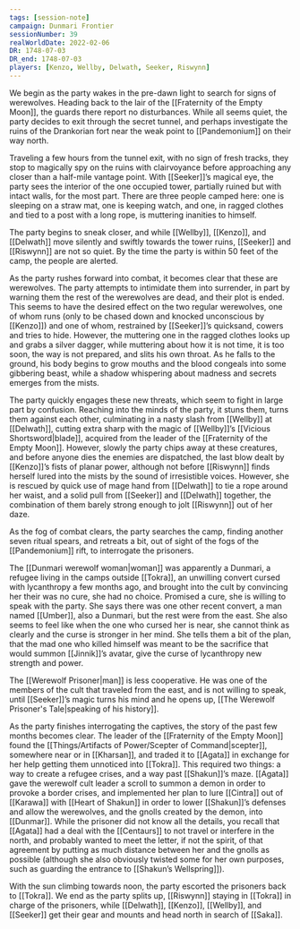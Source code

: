 ```yaml
---
tags: [session-note]
campaign: Dunmari Frontier
sessionNumber: 39
realWorldDate: 2022-02-06
DR: 1748-07-03
DR_end: 1748-07-03
players: [Kenzo, Wellby, Delwath, Seeker, Riswynn]
---
```


We begin as the party wakes in the pre-dawn light to search for signs of werewolves. Heading back to the lair of the [[Fraternity of the Empty Moon]], the guards there report no disturbances. While all seems quiet, the party decides to exit through the secret tunnel, and perhaps investigate the ruins of the Drankorian fort near the weak point to [[Pandemonium]] on their way north. 

Traveling a few hours from the tunnel exit, with no sign of fresh tracks, they stop to magically spy on the ruins with clairvoyance before approaching any closer than a half-mile vantage point. With [[Seeker]]’s magical eye, the party sees the interior of the one occupied tower, partially ruined but with intact walls, for the most part. There are three people camped here: one is sleeping on a straw mat, one is keeping watch, and one, in ragged clothes and tied to a post with a long rope, is muttering inanities to himself. 

The party begins to sneak closer, and while [[Wellby]], [[Kenzo]], and [[Delwath]] move silently and swiftly towards the tower ruins, [[Seeker]] and [[Riswynn]] are not so quiet. By the time the party is within 50 feet of the camp, the people are alerted. 

As the party rushes forward into combat, it becomes clear that these are werewolves. The party attempts to intimidate them into surrender, in part by warning them the rest of the werewolves are dead, and their plot is ended. This seems to have the desired effect on the two regular werewolves, one of whom runs (only to be chased down and knocked unconscious by [[Kenzo]]) and one of whom, restrained by [[Seeker]]’s quicksand, cowers and tries to hide. However, the muttering one in the ragged clothes looks up and grabs a silver dagger, while muttering about how it is not time, it is too soon, the way is not prepared, and slits his own throat. As he falls to the ground, his body begins to grow mouths and the blood congeals into some gibbering beast, while a shadow whispering about madness and secrets emerges from the mists. 

The party quickly engages these new threats, which seem to fight in large part by confusion. Reaching into the minds of the party, it stuns them, turns them against each other, culminating in a nasty slash from [[Wellby]] at [[Delwath]], cutting extra sharp with the magic of [[Wellby]]’s [[Vicious Shortsword|blade]], acquired from the leader of the [[Fraternity of the Empty Moon]]. However, slowly the party chips away at these creatures, and before anyone dies the enemies are dispatched, the last blow dealt by [[Kenzo]]’s fists of planar power, although not before [[Riswynn]] finds herself lured into the mists by the sound of irresistible voices. However, she is rescued by quick use of mage hand from [[Delwath]] to tie a rope around her waist, and a solid pull from [[Seeker]] and [[Delwath]] together, the combination of them barely strong enough to jolt [[Riswynn]] out of her daze. 

As the fog of combat clears, the party searches the camp, finding another seven ritual spears, and retreats a bit, out of sight of the fogs of the [[Pandemonium]] rift, to interrogate the prisoners. 

The [[Dunmari werewolf woman|woman]] was apparently a Dunmari, a refugee living in the camps outside [[Tokra]], an unwilling convert cursed with lycanthropy a few months ago, and brought into the cult by convincing her their was no cure, she had no choice. Promised a cure, she is willing to speak with the party. She says there was one other recent convert, a man named [[Umber]], also a Dunmari, but the rest were from the east. She also seems to feel like when the one who cursed her is near, she cannot think as clearly and the curse is stronger in her mind. She tells them a bit of the plan, that the mad one who killed himself was meant to be the sacrifice that would summon [[Jinnik]]’s avatar, give the curse of lycanthropy new strength and power. 

The [[Werewolf Prisoner|man]] is less cooperative. He was one of the members of the cult that traveled from the east, and is not willing to speak, until [[Seeker]]’s magic turns his mind and he opens up, [[The Werewolf Prisoner's Tale|speaking of his history]].

As the party finishes interrogating the captives, the story of the past few months becomes clear. The leader of the [[Fraternity of the Empty Moon]] found the [[Things/Artifacts of Power/Scepter of Command|scepter]], somewhere near or in [[Kharsan]], and traded it to [[Agata]] in exchange for her help getting them unnoticed into [[Tokra]]. This required two things: a way to create a refugee crises, and a way past [[Shakun]]’s maze. [[Agata]] gave the werewolf cult leader a scroll to summon a demon in order to provoke a border crises, and implemented her plan to lure [[Cintra]] out of [[Karawa]] with [[Heart of Shakun]] in order to lower [[Shakun]]’s defenses and allow the werewolves, and the gnolls created by the demon, into [[Dunmar]]. While the prisoner did not know all the details, you recall that [[Agata]] had a deal with the [[Centaurs]] to not travel or interfere in the north, and probably wanted to meet the letter, if not the spirit, of that agreement by putting as much distance between her and the gnolls as possible (although she also obviously twisted some for her own purposes, such as guarding the entrance to [[Shakun’s Wellspring]]).

With the sun climbing towards noon, the party escorted the prisoners back to [[Tokra]]. We end as the party splits up, [[Riswynn]] staying in [[Tokra]] in charge of the prisoners, while [[Delwath]], [[Kenzo]], [[Wellby]], and [[Seeker]] get their gear and mounts and head north in search of [[Saka]]. 